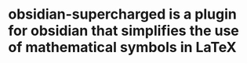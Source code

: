 # obsidian-supercharged is a plugin for obsidian that simplifies the use of mathematical symbols in LaTeX
